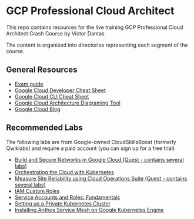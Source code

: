 # GCP Professional Cloud Architect 
This repo contains resources for the live training GCP Professional Cloud Architect Crash Course by Victor Dantas

The content is organized into directories representing each segment of the course.

## General Resources
- [Exam guide](https://cloud.google.com/certification/guides/professional-cloud-architect)
- [Google Cloud Developer Cheat Sheet](https://googlecloudcheatsheet.withgoogle.com/)
- [Google Cloud CLI Cheat Sheet](https://cloud.google.com/static/sdk/docs/images/gcloud-cheat-sheet.pdf)
- [Google Cloud Architecture Diagraming Tool](https://cloud.google.com/static/sdk/docs/images/gcloud-cheat-sheet.pdf)
- [Google Cloud Blog](https://cloud.google.com/blog/)

## Recommended Labs
The following labs are from Google-owned CloudSkillsBoost (formerly Qwiklabs) and require a paid account (you can sign up for a free trial)

- [Build and Secure Networks in Google Cloud (Quest - contains several labs)](https://www.cloudskillsboost.google/quests/128)
- [Orchestrating the Cloud with Kubernetes](https://www.cloudskillsboost.google/focuses/557?parent=catalog)
- [Measure Site Reliability using Cloud Operations Suite (Quest - contains several labs)](https://www.cloudskillsboost.google/quests/189)
- [IAM Custom Roles](https://www.cloudskillsboost.google/focuses/1035?parent=catalog)
- [Service Accounts and Roles: Fundamentals](https://www.cloudskillsboost.google/focuses/1038?parent=catalog)
- [Setting up a Private Kubernetes Cluster](https://www.cloudskillsboost.google/focuses/867?parent=catalog)
- [Installing Anthos Service Mesh on Google Kubernetes Engine](https://www.cloudskillsboost.google/focuses/8459?parent=catalog)